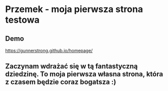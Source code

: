 # Przemek - moja pierwsza strona testowa

## Demo

https://gunnerstrong.github.io/homepage/

## Zaczynam wdrażać się w tą fantastyczną dziedzinę. To moja pierwsza własna strona, która z czasem będzie coraz bogatsza :) 
